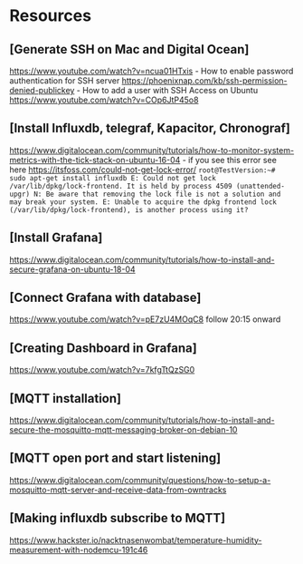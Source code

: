 # Resources

## [Generate SSH on Mac and Digital Ocean]
https://www.youtube.com/watch?v=ncua01HTxis
	- How to enable password authentication for SSH server 
	https://phoenixnap.com/kb/ssh-permission-denied-publickey
	- How to add a user with SSH Access on Ubuntu 
		https://www.youtube.com/watch?v=COp6JtP45o8
	

## [Install Influxdb, telegraf, Kapacitor, Chronograf]
https://www.digitalocean.com/community/tutorials/how-to-monitor-system-metrics-with-the-tick-stack-on-ubuntu-16-04
	- if you see this error see here https://itsfoss.com/could-not-get-lock-error/
   `root@TestVersion:~# sudo apt-get install influxdb
	E: Could not get lock /var/lib/dpkg/lock-frontend. It is held by process 4509 (unattended-upgr)
	N: Be aware that removing the lock file is not a solution and may break your system.
	E: Unable to acquire the dpkg frontend lock (/var/lib/dpkg/lock-frontend), is another process using it?`
	
## [Install Grafana]
https://www.digitalocean.com/community/tutorials/how-to-install-and-secure-grafana-on-ubuntu-18-04

## [Connect Grafana with database]
https://www.youtube.com/watch?v=pE7zU4MOqC8 follow 20:15 onward

## [Creating Dashboard in Grafana]
https://www.youtube.com/watch?v=7kfgTtQzSG0

## [MQTT installation]
https://www.digitalocean.com/community/tutorials/how-to-install-and-secure-the-mosquitto-mqtt-messaging-broker-on-debian-10

## [MQTT open port and start listening]
https://www.digitalocean.com/community/questions/how-to-setup-a-mosquitto-mqtt-server-and-receive-data-from-owntracks

## [Making influxdb subscribe to MQTT]
https://www.hackster.io/nacktnasenwombat/temperature-humidity-measurement-with-nodemcu-191c46
